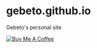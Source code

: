 # gebeto.github.io
Gebeto's personal site


<a href="https://www.buymeacoffee.com/HDwYBzW" target="_blank"><img src="https://www.buymeacoffee.com/assets/img/custom_images/orange_img.png" alt="Buy Me A Coffee" style="height: auto !important;width: auto !important;" ></a>